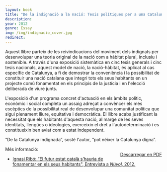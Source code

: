 ```yaml
---
layout: book
title: "De la indignació a la nació: Tesis polítiques per a una Catalunya digna"
description: 
year: 2012
genre: Essay
img: /img/indignacio_cover.jpg
redirect: 
---
```


<div class="main_box">
  <div class="synopsis">
  <p>Aquest llibre parteix de les reivindicacions del moviment dels indignats per desenvolupar una teoria original de la nació com a hàbitat plural, inclusiu i sostenible. A través d'una exposició sistemàtica en cinc tesis generals i cinc tesis nacionals, aquest model de nació, la nació-hàbitat, és aplicat al cas específic de Catalunya, a fi de demostrar la conveniència i la possibilitat de constituir una nació catalana que integri tots els seus habitants en un projecte comú fonamentat en els principis de la justícia i en l'elecció deliberada de viure junts.</p>
  <p>L'exposició d'un programa concret d'actuació en els àmbits polític, econòmic i social completa un assaig adreçat a convèncer els més escèptics de la possibilitat real de desenvolupar una comunitat política que sigui plenament lliure, equitativa i democràtica. El llibre acaba justificant la necessitat que els habitants d'aquesta nació, al marge de les seves identitats, llengües o ideologies, exerceixin el dret a l'autodeterminació i es constitueixin ben aviat com a estat independent.</p>
  <p>“De la Catalunya indignada”, sosté l'autor, “pot néixer la Catalunya digna”.</p>
  </div>
  <div class="cover" style="float: right">
    <a href="https://github.com/seliestel/seliestel.github.io/blob/master/_books/Indignacio_full_pdf_2nEd.pdf" download target="_blank" class="hvr-float-shadow"><div><img class="" style="" src="{{ site.baseurl }}/img/indignacio_cover.jpg" alt="" title="On trobar el llibre"/></div></a>
    <a download href="https://github.com/seliestel/seliestel.github.io/blob/master/_books/Indignacio_full_pdf_2nEd.pdf" target="_blank">Descarregar en PDF</a>
    

  </div>
  
</div>

<div class="review_box">
<div class="title">Més informació:</div>
<ul>
  <li><a href="https://www.nuvol.com/noticies/ignasi-ribo-el-futur-estat-catala-shauria-de-fonamentar-en-els-habitants-de-catalunya/" target="_blank">Ignasi Ribó: “El futur estat català s’hauria de fonamentar en els seus habitants", Entrevista a <i>Núvol</i>, 2012.</a></li>
</ul>
</div>



